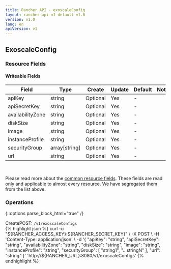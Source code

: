 ```yaml
---
title: Rancher API - exoscaleConfig
layout: rancher-api-v1-default-v1.0
version: v1.0
lang: en
apiVersion: v1
---
```


## ExoscaleConfig



### Resource Fields

#### Writeable Fields

Field | Type | Create | Update | Default | Notes
---|---|---|---|---|---
apiKey | string | Optional | Yes | - | 
apiSecretKey | string | Optional | Yes | - | 
availabilityZone | string | Optional | Yes | - | 
diskSize | string | Optional | Yes | - | 
image | string | Optional | Yes | - | 
instanceProfile | string | Optional | Yes | - | 
securityGroup | array[string] | Optional | Yes | - | 
url | string | Optional | Yes | - | 



<br>

Please read more about the [common resource fields]({{site.baseurl}}/rancher/{{page.version}}/{{page.lang}}/api/{{page.apiVersion}}/common/). These fields are read only and applicable to almost every resource. We have segregated them from the list above.

### Operations
{::options parse_block_html="true" /}
<a id="create"></a>
<div class="action"><span class="header">Create<span class="headerright">POST:  <code>/v1/exoscaleConfigs</code></span></span>
<div class="action-contents"> {% highlight json %}
curl -u "${RANCHER_ACCESS_KEY}:${RANCHER_SECRET_KEY}" \
-X POST \
-H 'Content-Type: application/json' \
-d '{
	"apiKey": "string",
	"apiSecretKey": "string",
	"availabilityZone": "string",
	"diskSize": "string",
	"image": "string",
	"instanceProfile": "string",
	"securityGroup": [
		"string1",
		"...stringN"
	],
	"url": "string"
}' 'http://${RANCHER_URL}:8080/v1/exoscaleConfigs'
{% endhighlight %}
</div></div>



